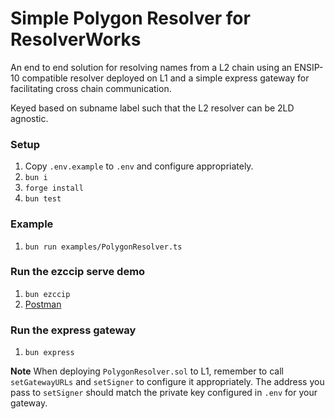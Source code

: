 # Simple Polygon Resolver for ResolverWorks

An end to end solution for resolving names from a L2 chain using an ENSIP-10 compatible resolver deployed on L1 and a simple express gateway for facilitating cross chain communication.

Keyed based on subname label such that the L2 resolver can be 2LD agnostic.

### Setup

1. Copy `.env.example` to `.env` and configure appropriately.
1. `bun i`
1. `forge install`
1. `bun test`

### Example

1. `bun run examples/PolygonResolver.ts`

### Run the ezccip serve demo

1. `bun ezccip`
1. [Postman](https://resolverworks.github.io/ezccip.js/test/postman.html#endpoint=http%3A%2F%2Flocalhost%3A8000%2F&proto=ens&name=raffy&multi=inner&field=addr-&field=text-avatar)

### Run the express gateway

1. `bun express`


**Note** When deploying `PolygonResolver.sol` to L1, remember to call `setGatewayURLs` and `setSigner` to configure it appropriately.
The address you pass to `setSigner` should match the private key configured in `.env` for your gateway.